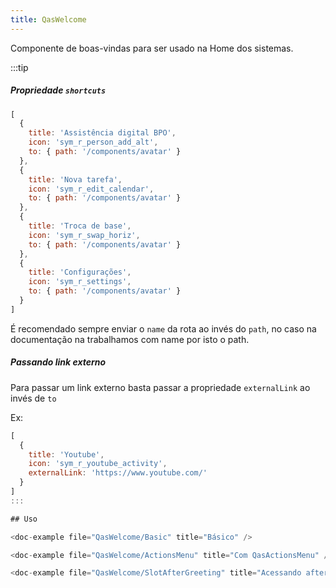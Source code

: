 ```yaml
---
title: QasWelcome
---
```


Componente de boas-vindas para ser usado na Home dos sistemas.

<doc-api file="welcome/QasWelcome" name="QasWelcome" />

:::tip
##### Propriedade `shortcuts`
```js
[
  {
    title: 'Assistência digital BPO',
    icon: 'sym_r_person_add_alt',
    to: { path: '/components/avatar' }
  },
  {
    title: 'Nova tarefa',
    icon: 'sym_r_edit_calendar',
    to: { path: '/components/avatar' }
  },
  {
    title: 'Troca de base',
    icon: 'sym_r_swap_horiz',
    to: { path: '/components/avatar' }
  },
  {
    title: 'Configurações',
    icon: 'sym_r_settings',
    to: { path: '/components/avatar' }
  }
]
```

É recomendado sempre enviar o `name` da rota ao invés do `path`, no caso na documentação na trabalhamos com name por isto o path.

##### Passando link externo
Para passar um link externo basta passar a propriedade `externalLink` ao invés de `to`

Ex:
```js
[
  {
    title: 'Youtube',
    icon: 'sym_r_youtube_activity',
    externalLink: 'https://www.youtube.com/'
  }
]
:::

## Uso

<doc-example file="QasWelcome/Basic" title="Básico" />

<doc-example file="QasWelcome/ActionsMenu" title="Com QasActionsMenu" />

<doc-example file="QasWelcome/SlotAfterGreeting" title="Acessando after-greeting slot" />
